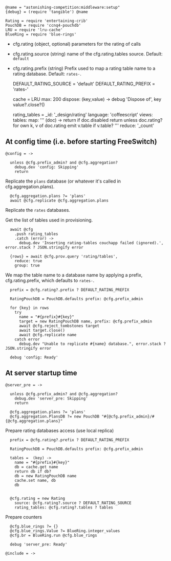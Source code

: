     @name = "astonishing-competition:middleware:setup"
    {debug} = (require 'tangible') @name

    Rating = require 'entertaining-crib'
    PouchDB = require 'ccnq4-pouchdb'
    LRU = require 'lru-cache'
    BlueRing = require 'blue-rings'

* cfg.rating (object, optional) parameters for the rating of calls
* cfg.rating.source (string) name of the cfg.rating.tables source. Default: `default`
* cfg.rating.prefix (string) Prefix used to map a rating table name to a rating database. Default: `rates-`.

    DEFAULT_RATING_SOURCE = 'default'
    DEFAULT_RATING_PREFIX = 'rates-'

    cache = LRU
      max: 200
      dispose: (key,value) ->
        debug 'Dispose of', key
        value?.close?()

    rating_tables =
      _id: '_design/rating'
      language: 'coffeescript'
      views:
        tables:
          map: '''
            (doc) ->
              return if doc.disabled
              return unless doc.rating?
              for own k, v of doc.rating
                emit v.table if v.table?
            '''
          reduce: '_count'

At config time (i.e. before starting FreeSwitch)
-------

    @config = ->

      unless @cfg.prefix_admin? and @cfg.aggregation?
        debug.dev 'config: Skipping'
        return

Replicate the `plans` database (or whatever it's called in cfg.aggregation.plans).

      @cfg.aggregation.plans ?= 'plans'
      await @cfg.replicate @cfg.aggregation.plans

Replicate the `rates` databases.

Get the list of tables used in provisioning.

      await @cfg
        .push rating_tables
        .catch (error) ->
          debug.dev 'Inserting rating-tables couchapp failed (ignored).', error.stack ? JSON.stringify error

      {rows} = await @cfg.prov.query 'rating/tables',
        reduce: true
        group: true

We map the table name to a database name by applying a prefix, cfg.rating.prefix, which defaults to `rates-`.

      prefix = @cfg.rating?.prefix ? DEFAULT_RATING_PREFIX

      RatingPouchDB = PouchDB.defaults prefix: @cfg.prefix_admin

      for {key} in rows
        try
          name = "#{prefix}#{key}"
          target = new RatingPouchDB name, prefix: @cfg.prefix_admin
          await @cfg.reject_tombstones target
          await target.close()
          await @cfg.replicate name
        catch error
          debug.dev "Unable to replicate #{name} database.", error.stack ? JSON.stringify error

      debug 'config: Ready'

At server startup time
----------------------

    @server_pre = ->

      unless @cfg.prefix_admin? and @cfg.aggregation?
        debug.dev 'server_pre: Skipping'
        return

      @cfg.aggregation.plans ?= 'plans'
      @cfg.aggregation.PlansDB ?= new PouchDB "#{@cfg.prefix_admin}/#{@cfg.aggregation.plans}"

Prepare rating databases access (use local replica)

      prefix = @cfg.rating?.prefix ? DEFAULT_RATING_PREFIX

      RatingPouchDB = PouchDB.defaults prefix: @cfg.prefix_admin

      tables =  (key) ->
        name = "#{prefix}#{key}"
        db = cache.get name
        return db if db?
        db = new RatingPouchDB name
        cache.set name, db
        db


      @cfg.rating = new Rating
        source: @cfg.rating?.source ? DEFAULT_RATING_SOURCE
        rating_tables: @cfg.rating?.tables ? tables

Prepare counters

      @cfg.blue_rings ?= {}
      @cfg.blue_rings.Value ?= BlueRing.integer_values
      @cfg.br = BlueRing.run @cfg.blue_rings

      debug 'server_pre: Ready'

    @include = ->
